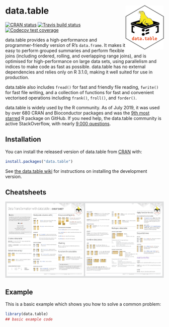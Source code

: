 
# data.table <a href="http://r-datatable.com"><img src="man/figures/logo.png" align="right" height="140" /></a>

<!-- badges: start -->

[![CRAN
status](https://www.r-pkg.org/badges/version/data.table)](https://cran.r-project.org/package=data.table)
[![Travis build
status](https://travis-ci.org/Rdatatable/data.table.svg?branch=master)](https://travis-ci.org/hadley/data.table)
[![Codecov test
coverage](https://codecov.io/gh/Rdatatable/data.table/branch/master/graph/badge.svg)](https://codecov.io/gh/hadley/data.table?branch=master)
<!-- badges: end -->

data.table provides a high-performance and programmer-friendly version
of R’s `data.frame`. It makes it easy to perform grouped summaries and
perform flexible joins (including ordered, rolling, and overlapping
range joins), and is optimised for high-performance on large data sets,
using parallelism and indices to make code as fast as possible.
data.table has no external dependencies and relies only on R 3.1.0,
making it well suited for use in production.

data.table also includes `fread()` for fast and friendly file reading,
`fwrite()` for fast file writing, and a collection of functions for fast
and convenient vectorised operations including `frank()`, `froll()`, and
`forder()`.

data.table is widely used by the R community. As of July 2019, it was
used by over 680 CRAN and Bioconductor packages and was the [9th most
starred](http://www.r-pkg.org/starred) R package on GitHub. If you need
help, the data.table community is active StackOverflow, with nearly
[9,000 questions](http://stackoverflow.com/questions/tagged/data.table).

## Installation

You can install the released version of data.table from
[CRAN](https://CRAN.R-project.org) with:

``` r
install.packages("data.table")
```

See [the data.table
wiki](https://github.com/Rdatatable/data.table/wiki/Installation) for
instructions on installing the development version.

## Cheatsheets

<a href="https://github.com/rstudio/cheatsheets/raw/master/datatable.pdf"><img src="man/figures/cheatsheet.png" width="615" height="242"/></a>

## Example

This is a basic example which shows you how to solve a common problem:

``` r
library(data.table)
## basic example code
```
